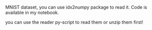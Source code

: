 MNIST dataset, you can use idx2numpy package to read it.
Code is available in my notebook.

you can use the reader py-script to read them or unzip them first!

